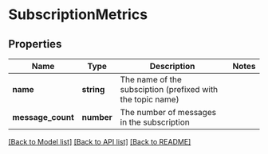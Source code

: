 # SubscriptionMetrics

## Properties
Name | Type | Description | Notes
------------ | ------------- | ------------- | -------------
**name** | **string** | The name of the subsciption (prefixed with the topic name) | 
**message_count** | **number** | The number of messages in the subscription | 

[[Back to Model list]](../README.md#documentation-for-models) [[Back to API list]](../README.md#documentation-for-api-endpoints) [[Back to README]](../README.md)

